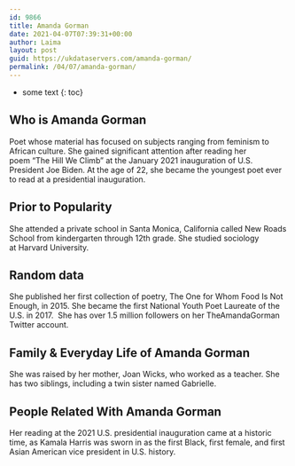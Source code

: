 ```yaml
---
id: 9866
title: Amanda Gorman
date: 2021-04-07T07:39:31+00:00
author: Laima
layout: post
guid: https://ukdataservers.com/amanda-gorman/
permalink: /04/07/amanda-gorman/
---
```


* some text
{: toc}


## Who is Amanda Gorman
                  
                  
                  
Poet whose material has focused on subjects ranging from feminism to African culture. She gained significant attention after reading her poem &#8220;The Hill We Climb&#8221; at the January 2021 inauguration of U.S. President Joe Biden. At the age of 22, she became the youngest poet ever to read at a presidential inauguration.
                  
              
            
              
            
                
                
                
## Prior to Popularity
                  
                  
                  
She attended a private school in Santa Monica, California called New Roads School from kindergarten through 12th grade. She studied sociology at Harvard University. 
                  
              
            
              
            
                
                
                
## Random data
                  
                  
                  
She published her first collection of poetry, The One for Whom Food Is Not Enough, in 2015. She became the first National Youth Poet Laureate of the U.S. in 2017.  She has over 1.5 million followers on her TheAmandaGorman Twitter account.
                  
              
            
              
            
                
                
                
## Family & Everyday Life of Amanda Gorman
                  
                  
                  
She was raised by her mother, Joan Wicks, who worked as a teacher. She has two siblings, including a twin sister named Gabrielle. 
                  
              
            
              
            
                
                
                
## People Related With Amanda Gorman
                  
                  
                  
Her reading at the 2021 U.S. presidential inauguration came at a historic time, as Kamala Harris was sworn in as the first Black, first female, and first Asian American vice president in U.S. history. 
                  
              
            
              
            
                
              
            
              
              
            
            
              
            
          
          
          
